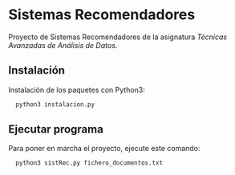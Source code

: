 
# Sistemas Recomendadores

Proyecto de Sistemas Recomendadores de la asignatura *Técnicas Avanzadas de Análisis de Datos*.

## Instalación

Instalación de los paquetes con Python3:

```bash
  python3 instalacion.py
```
    
## Ejecutar programa

Para poner en marcha el proyecto, ejecute este comando: 

```bash
  python3 sistRec.py fichero_documentos.txt
```